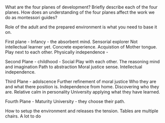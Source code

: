 
What are the four planes of development? Briefly describe each of the four planes. How does an understanding of the four planes affect the work we do as montessori guides?

Role of the adult and the prepared environment is what you need to base it on. 

First plane - Infancy  - 
	the absorbent mind.
	Sensorial explorer
	Not intellectual learner yet.
	Concrete experience.
	Acquistion of Mother tongue. 
	Play next to each other.
	Physically independence - 


Second Plane - childhood - 
	Social
	Play with each other. 
	The reasoning mind and imagination
	Path to abstraction
	Moral justice sense. 
	Intellectual independence. 

Third Plane - adolscence
	Further refinement of moral justice
	Who they are and what there position is. 
	Independence from home. 
	Discovering who they are. 
	Relative calm in personality
	University 
	applying what they have learned. 
	

Fourth Plane - Maturity
	University - they choose their path. 

How to setup the environment and releases the tension. Tables are multiple chairs. A lot to do 
